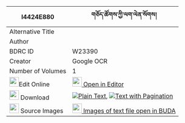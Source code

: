 |I4424E880|གཅོད་ཚོགས་ཀྱི་ལག་ལེན་སོགས། 
| --- | --- 
|Alternative Title |
|Author | 
|BDRC ID | W23390
|Creator | Google OCR
|Number of Volumes| 1
|<img width="25" src="https://img.icons8.com/color/25/000000/edit-property.png">Edit Online| [<img width="25" src="https://avatars.githubusercontent.com/u/45091458?s=200&v=4"> Open in Editor](http://editor.openpecha.org/I4424E880)
|<img width="25" src="https://img.icons8.com/fluent/48/000000/download-2.png"/>  Download | [![](https://img.icons8.com/color/20/000000/txt.png)Plain Text](https://github.com/Openpecha/I4424E880/releases/download/v1/cho_tsok_kyi_laklen_sok_plain_I4424E880.zip), [![](https://img.icons8.com/color/20/000000/txt.png)Text with Pagination](https://github.com/Openpecha/I4424E880/releases/download/v1/cho_tsok_kyi_laklen_sok_pages_I4424E880.zip)
|<img width="25" src="https://img.icons8.com/plasticine/100/000000/pictures-folder.png"/>  Source Images | [<img width="25" src="https://library.bdrc.io/icons/BUDA-small.svg"> Images of text file open in BUDA](https://library.bdrc.io/show/bdr:W23390)